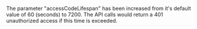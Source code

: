 The parameter "accessCodeLifespan" has been increased from it's default value of 60 (seconds) to 7200.  The API calls would return a 401 unauthorized access if this time is exceeded.
